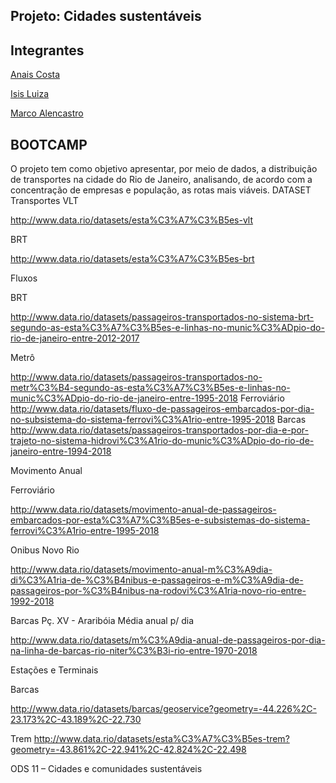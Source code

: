 ## Projeto: Cidades sustentáveis

## Integrantes

[Anais Costa](https://github.com/AnaisKur)

[Isis Luiza](https://github.com/Isludel)

[Marco Alencastro](https://github.com/Marco87)


## BOOTCAMP

O projeto tem como objetivo apresentar, por meio de dados, a distribuição de transportes na cidade do Rio de Janeiro, analisando, de acordo com a concentração de empresas e população, as rotas mais viáveis.
DATASET
Transportes
VLT

http://www.data.rio/datasets/esta%C3%A7%C3%B5es-vlt

BRT

http://www.data.rio/datasets/esta%C3%A7%C3%B5es-brt

Fluxos

BRT

http://www.data.rio/datasets/passageiros-transportados-no-sistema-brt-segundo-as-esta%C3%A7%C3%B5es-e-linhas-no-munic%C3%ADpio-do-rio-de-janeiro-entre-2012-2017

Metrô

http://www.data.rio/datasets/passageiros-transportados-no-metr%C3%B4-segundo-as-esta%C3%A7%C3%B5es-e-linhas-no-munic%C3%ADpio-do-rio-de-janeiro-entre-1995-2018 Ferroviário http://www.data.rio/datasets/fluxo-de-passageiros-embarcados-por-dia-no-subsistema-do-sistema-ferrovi%C3%A1rio-entre-1995-2018 Barcas http://www.data.rio/datasets/passageiros-transportados-por-dia-e-por-trajeto-no-sistema-hidrovi%C3%A1rio-do-munic%C3%ADpio-do-rio-de-janeiro-entre-1994-2018

Movimento Anual

Ferroviário

http://www.data.rio/datasets/movimento-anual-de-passageiros-embarcados-por-esta%C3%A7%C3%B5es-e-subsistemas-do-sistema-ferrovi%C3%A1rio-entre-1995-2018

Onibus Novo Rio

http://www.data.rio/datasets/movimento-anual-m%C3%A9dia-di%C3%A1ria-de-%C3%B4nibus-e-passageiros-e-m%C3%A9dia-de-passageiros-por-%C3%B4nibus-na-rodovi%C3%A1ria-novo-rio-entre-1992-2018

Barcas Pç. XV - Araribóia Média anual p/ dia

http://www.data.rio/datasets/m%C3%A9dia-anual-de-passageiros-por-dia-na-linha-de-barcas-rio-niter%C3%B3i-rio-entre-1970-2018

Estações e Terminais

Barcas

http://www.data.rio/datasets/barcas/geoservice?geometry=-44.226%2C-23.173%2C-43.189%2C-22.730

Trem http://www.data.rio/datasets/esta%C3%A7%C3%B5es-trem?geometry=-43.861%2C-22.941%2C-42.824%2C-22.498

ODS 11 – Cidades e comunidades sustentáveis
